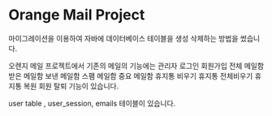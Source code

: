 # Orange Mail Project

마이그레이션을 이용하여 자바에 데이터베이스 테이블을 생성 삭제하는 방법을 썼습니다.

오렌지 메일 프로젝트에서 기존의 메일의 기능에는
관리자 
로그인 
회원가입
전체 메일함
받은 메일함
보낸 메일함
스팸 메일함
중요 메일함
휴지통 비우기
휴지통 전체비우기
휴지통 복원
회원 탈퇴 기능이 있습니다.

user table , user_session, emails 테이블이 있습니다.

